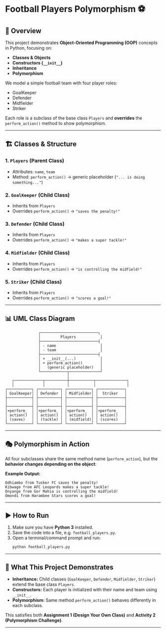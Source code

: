 # Football Players Polymorphism ⚽

## 📌 Overview
This project demonstrates **Object-Oriented Programming (OOP)** concepts in Python, focusing on:

- **Classes & Objects**
- **Constructors (`__init__`)**
- **Inheritance**
- **Polymorphism**

We model a simple football team with four player roles:  
- GoalKeeper  
- Defender  
- Midfielder  
- Striker  

Each role is a subclass of the base class `Players` and **overrides** the `perform_action()` method to show polymorphism.

---

## 🏗️ Classes & Structure

### 1. `Players` (Parent Class)
- Attributes: `name`, `team`  
- Method: `perform_action()` → generic placeholder (`"... is doing something..."`)

### 2. `GoalKeeper` (Child Class)
- Inherits from `Players`
- Overrides `perform_action()` → `"saves the penalty!"`

### 3. `Defender` (Child Class)
- Inherits from `Players`
- Overrides `perform_action()` → `"makes a super tackle!"`

### 4. `Midfielder` (Child Class)
- Inherits from `Players`
- Overrides `perform_action()` → `"is controlling the midfield!"`

### 5. `Striker` (Child Class)
- Inherits from `Players`
- Overrides `perform_action()` → `"scores a goal!"`

---

## 📊 UML Class Diagram

```
               ┌──────────────────────────┐
               │         Players           │
               ├──────────────────────────┤
               │ - name                    │
               │ - team                    │
               ├──────────────────────────┤
               │ + __init__(...)           │
               │ + perform_action()        │
               │   (generic placeholder)   │
               └────────────┬──────────────┘
                            │
   ┌─────────────┬──────────┼───────────┬──────────────┐
   │             │          │           │              │
┌───────────┐ ┌──────────┐ ┌───────────┐ ┌────────────┐
│ GoalKeeper│ │ Defender │ │ Midfielder│ │  Striker   │
├───────────┤ ├──────────┤ ├───────────┤ ├────────────┤
│           │ │          │ │           │ │            │
├───────────┤ ├──────────┤ ├───────────┤ ├────────────┤
│+perform_  │ │+perform_ │ │+perform_  │ │+perform_   │
│ action()  │ │ action() │ │ action()  │ │ action()   │
│ (saves)   │ │ (tackle) │ │ (midfield)│ │ (scores)   │
└───────────┘ └──────────┘ └───────────┘ └────────────┘
```

---

## 🎭 Polymorphism in Action
All four subclasses share the same method name (`perform_action`), but the **behavior changes depending on the object**:

**Example Output:**
```
Odhiambo from Tusker FC saves the penalty!
Kibwage from AFC Leopards makes a super tackle!
Onyango from Gor Mahia is controlling the midfield!
Omondi from Harambee Stars scores a goal!
```

---

## ▶️ How to Run
1. Make sure you have **Python 3** installed.  
2. Save the code into a file, e.g. `football_players.py`.  
3. Open a terminal/command prompt and run:
   ```bash
   python football_players.py
   ```

---

## 📖 What This Project Demonstrates
- **Inheritance:** Child classes (`GoalKeeper`, `Defender`, `Midfielder`, `Striker`) extend the base class `Players`.  
- **Constructors:** Each player is initialized with their name and team using `__init__`.  
- **Polymorphism:** Same method `perform_action()` behaves differently in each subclass.  

This satisfies both **Assignment 1 (Design Your Own Class)** and **Activity 2 (Polymorphism Challenge)**.

---
